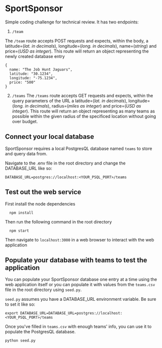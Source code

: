# SportSponsor
Simple coding challenge for technical review. 
It has two endpoints:
1. `/team`

The `/team` route accepts POST requests and expects, within the body, a latitude=(*lat. in decimals*), longitude=(*long. in decimals*), name=(*string*) and price=(*USD as integer*). 
This route will return an object representing the newly created database entry

```
{
  name: "The Job Hunt Jaguars",
  latitude: "30.1234",
  longitude: "-75.1234",
  price: "500"
}
```
2. `/teams`
The `/teams` route accepts GET requests and expects, within the query parameters of the URL a latitude=(*lat. in decimals*), longitude=(*long. in decimals*), radius=(*miles as integer*) and price=(*USD as integer*).
This route will return an object representing as many teams as possible within the given radius of the specificed location without going over budget. 

## Connect your local database
SportSponsor requires a local PostgresQL database named `teams` to store and query data from.

Navigate to the .env file in the root directory and change the DATABASE_URL like so:
```
DATABASE_URL=postgres://localhost:<YOUR_PSQL_PORT>/teams
```

## Test out the web service
First install the node dependencies
```
  npm install
```
Then run the following command in the root directory
```
  npm start
```
Then navigate to `localhost:3000` in a web browser to interact with the web application 



## Populate your database with teams to test the application
You can populate your SportSponsor database one entry at a time using the web application itself or you can populate it with values from the `teams.csv` file in the root directory using `seed.py`.

`seed.py` assumes you have a DATABASE_URL environment variable. Be sure to set it like so:

```
export DATABASE_URL=DATABASE_URL=postgres://localhost:<YOUR_PSQL_PORT>/teams
```
Once you've filled in `teams.csv` with enough teams' info, you can use it to populate the PostgresQL database.



```
python seed.py
```